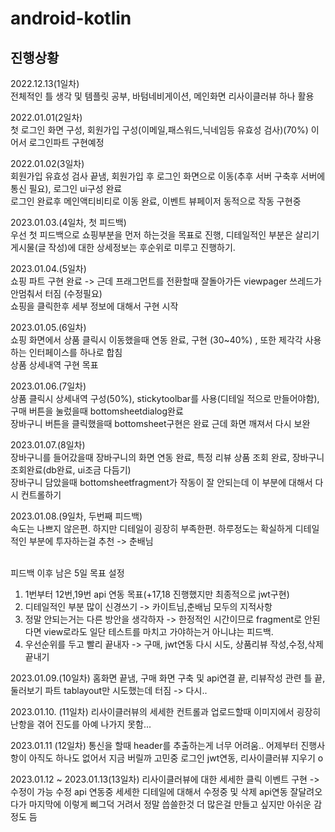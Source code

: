 # android-kotlin

## 진행상황
2022.12.13(1일차)<br>
전체적인 틀 생각 및 템플릿 공부, 바텀네비게이션, 메인화면 리사이클러뷰 하나 활용

2022.01.01(2일차)<br>
첫 로그인 화면 구성, 회원가입 구성(이메일,패스워드,닉네임등 유효성 검사)(70%) 이어서 로그인파트 구현예정

2022.01.02(3일차)<br>
회원가입 유효성 검사 끝냄, 회원가입 후 로그인 화면으로 이동(추후 서버 구축후 서버에 통신 필요), 로그인 ui구성 완료<br>
로그인 완료후 메인액티비티로 이동 완료, 이벤트 뷰페이저 동적으로 작동 구현중

2023.01.03.(4일차, 첫 피드백)<br>
우선 첫 피드백으로 쇼핑부분을 먼저 하는것을 목표로 진행, 디테일적인 부분은 살리기
게시물(글 작성)에 대한 상세정보는 후순위로 미루고 진행하기.

2023.01.04.(5일차)<br>
쇼핑 파트 구현 완료 -> 근데 프래그먼트를 전환할때 잘돌아가든 viewpager 쓰레드가 안멈춰서 터짐 (수정필요)<br>
쇼핑을 클릭한후 세부 정보에 대해서 구현 시작 

2023.01.05.(6일차)<br>
쇼핑 화면에서 상품 클릭시 이동했을때 연동 완료, 구현 (30~40%) , 또한 제각각 사용하는 인터페이스를 하나로 합침<br>
상품 상세내역 구현 목표

2023.01.06.(7일차)<br>
상품 클릭시 상세내역 구성(50%), stickytoolbar를 사용(디테일 적으로 만들어야함), 구매 버튼을 눌렀을때 bottomsheetdialog완료<br>
장바구니 버튼을 클릭했을때 bottomsheet구현은 완료 근데 화면 깨져서 다시 보완

2023.01.07.(8일차)<br>
장바구니를 들어갔을때 장바구니의 화면 연동 완료, 특정 리뷰 상품 조회 완료, 장바구니 조회완료(db완료, ui조금 다듬기)<br>
장바구니 담았을때 bottomsheetfragment가 작동이 잘 안되는데 이 부분에 대해서 다시 컨트롤하기

2023.01.08.(9일차, 두번째 피드백)<br>
속도는 나쁘지 않은편. 하지만 디테일이 굉장히 부족한편. 하루정도는 확실하게 디테일적인 부분에 투자하는걸 추천 -> 춘배님<br>

<br>피드백 이후 남은 5일 목표 설정<br>
1. 1번부터 12번,19번 api 연동 목표(+17,18 진행했지만 최종적으로 jwt구현)<br>
2. 디테일적인 부분 많이 신경쓰기 -> 카이트님,춘배님 모두의 지적사항<br>
3. 정말 안되는거는 다른 방안을 생각하자 -> 한정적인 시간이므로 fragment로 안된다면 view로라도 일단 테스트를 마치고 가야하는거 아니냐는 피드백.<br>
4. 우선순위를 두고 빨리 끝내자 -> 구매, jwt연동 다시 시도, 상품리뷰 작성,수정,삭제 끝내기 

2023.01.09.(10일차)
홈화면 끝냄, 구매 화면 구축 및 api연결 끝, 리뷰작성 관련 틀 끝, 둘러보기 파트 tablayout만 시도했는데 터짐 -> 다시..

2023.01.10. (11일차)
리사이클러뷰의 세세한 컨트롤과 업로드할때 이미지에서 굉장히 난항을 겪어 진도를 아예 나가지 못함...

2023.01.11 (12일차)
통신을 할때 header를 추출하는게 너무 어려움.. 어제부터 진행사항이 아직도 하나도 없어서 지금 버릴까 고민중
로그인 jwt연동, 리사이클러뷰 지우기 o

2023.01.12 ~ 2023.01.13(13일차)
리사이클러뷰에 대한 세세한 클릭 이벤트 구현 -> 수정이 가능 수정 api 연동중
세세한 디테일에 대해서 수정중 및 삭제 api연동
잘달려오다가 마지막에 이렇게 삐그덕 거려서 정말 씁쓸한것 더 많은걸 만들고 싶지만 아쉬운 감정도 듬
